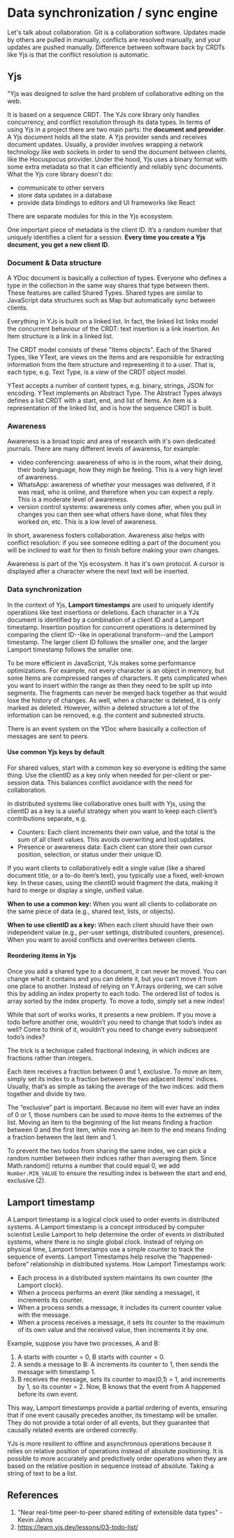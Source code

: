 # Data synchronization / sync engine

Let's talk about collaboration. Git is a collaboration software. Updates made by others are pulled in manually, conflicts are resolved manually, and your updates are pushed manually. Difference between software back by CRDTs like Yjs is that the conflict resolution is automatic.

## Yjs

"Yjs was designed to solve the hard problem of collaborative editing on the web.

It is based on a sequence CRDT. The YJs core library only handles concurrency, and conflict resolution through its data types. In terms of using Yjs in a project there are two main parts: the **document and provider**. A Yjs document holds all the state. A Yjs provider sends and receives document updates. Usually, a provider involves wrapping a network technology like web sockets in order to send the document between clients, like the Hocuspocus provider. Under the hood, Yjs uses a binary format with some extra metadata so that it can efficiently and reliably sync documents. What the Yjs core library doesn't do:

- communicate to other servers
- store data updates in a database
- provide data bindings to editors and UI frameworks like React

There are separate modules for this in the Yjs ecosystem.

One important piece of metadata is the client ID. It’s a random number that uniquely identifies a client for a session. **Every time you create a Yjs document, you get a new client ID**.

### Document & Data structure

A YDoc document is basically a collection of types. Everyone who defines a type in the collection in the same way shares that type between them. These features are called Shared Types. Shared types are similar to JavaScript data structures such as Map but automatically sync between clients.

Everything in YJs is built on a linked list. In fact, the linked list links model the concurrent behaviour of the CRDT: text insertion is a link insertion. An Item structure is a link in a linked list.

The CRDT model consists of these "Items objects". Each of the Shared Types, like YText, are views on the Items and are responsible for extracting information from the Item structure and representing it to a user. That is, each type, e.g. Text Type, is a _view_ of the CRDT object model.

YText accepts a number of content types, e.g. binary, strings, JSON for encoding. YText implements an Abstract Type. The Abstract Types always defines a list CRDT with a start, end, and list of Items. An item is a representation of the linked list, and is how the sequence CRDT is built.

### Awareness

Awareness is a broad topic and area of research with it's own dedicated journals. There are many different levels of awarenss, for example:

- video conferencing: awareness of who is in the room, what their doing, their body language, how they migh be feeling. This is a very high level of awareness.
- WhatsApp: awareness of whether your messages was delivered, if it was read, who is online, and therefore when you can expect a reply. This is a moderate level of awareness.
- version control systems: awareness only comes after, when you pull in changes you can then see what others have done, what files they worked on, etc. This is a low level of awareness.

In short, awareness fosters collaboration. Awareness also helps with conflict resolution: if you see someone editing a part of the document you will be inclined to wait for then to finish before making your own changes.

Awareness is part of the Yjs ecosystem. It has it's own protocol. A cursor is displayed after a character where the next text will be inserted.

### Data synchronization

In the context of Yjs, **Lamport timestamps** are used to uniquely identify operations like text insertions or deletions. Each character in a YJs document is identified by a combination of a client ID and a Lamport timestamp. Insertion position for concurrent operations is determined by comparing the client ID--like in operational transform--and the Lamport timestamp. The larger client ID follows the smaller one, and the larger Lamport timestamp follows the smaller one.

To be more efficient in JavaScript, YJs makes some performance optimizations. For example, not every character is an object in memory, but some Items are compressed ranges of characters. It gets complicated when you want to insert within the range as then they need to be split up into segments. The fragments can never be merged back together as that would lose the history of changes. As well, when a character is deleted, it is only marked as deleted. However, within a deleted structure a lot of the information can be removed, e.g. the content and subnested structs.

There is an event system on the YDoc where basically a collection of messages are sent to peers.

#### Use common Yjs keys by default

For shared values, start with a common key so everyone is editing the same thing. Use the clientID as a key only when needed for per-client or per-session data. This balances conflict avoidance with the need for collaboration.

In distributed systems like collaborative ones built with Yjs, using the ⁠clientID⁠ as a key is a useful strategy when you want to keep each client’s contributions separate, e.g.

- Counters: Each client increments their own value, and the total is the sum of all client values. This avoids overwriting and lost updates.
- Presence or awareness data: Each client can store their own cursor position, selection, or status under their unique ID.

If you want clients to collaboratively edit a single value (like a shared document title, or a to-do item’s text), you typically use a fixed, well-known key. In these cases, using the clientID would fragment the data, making it hard to merge or display a single, unified value.

**When to use a common key:** When you want all clients to collaborate on the same piece of data (e.g., shared text, lists, or objects).

**When to use clientID as a key:** When each client should have their own independent value (e.g., per-user settings, distributed counters, presence). When you want to avoid conflicts and overwrites between clients.

#### Reordering items in Yjs

Once you add a shared type to a document, it can never be moved. You can change what it contains and you can delete it, but you can’t move it from one place to another. Instead of relying on Y.Arrays ordering, we can solve this by adding an index property to each todo. The ordered list of todos is array sorted by the index property. To move a todo, simply set a new index!

While that sort of works works, it presents a new problem. If you move a todo before another one, wouldn’t you need to change that todo’s index as well? Come to think of it, wouldn’t you need to change every subsequent todo’s index?

The trick is a technique called fractional indexing, in which indices are fractions rather than integers.

Each item receives a fraction between 0 and 1, exclusive. To move an item, simply set its index to a fraction between the two adjacent items’ indices. Usually, that’s as simple as taking the average of the two indices: add them together and divide by two.

The “exclusive” part is important. Because no item will ever have an index of 0 or 1, those numbers can be used to move items to the extremes of the list. Moving an item to the beginning of the list means finding a fraction between 0 and the first item, while moving an item to the end means finding a fraction between the last item and 1.

To prevent the two todos from sharing the same index, we can pick a random number between their indices rather than averaging them. Since Math.random() returns a number that could equal 0, we add `Number.MIN_VALUE` to ensure the resulting index is between the start and end, exclusive (2).

## Lamport timestamp

A Lamport timestamp is a logical clock used to order events in distributed systems. A Lamport timestamp is a concept introduced by computer scientist Leslie Lamport to help determine the order of events in distributed systems, where there is no single global clock. Instead of relying on physical time, Lamport timestamps use a simple counter to track the sequence of events. Lamport Timestamps help resolve the “happened-before” relationship in distributed systems. How Lamport Timestamps work:

- Each process in a distributed system maintains its own counter (the Lamport clock).
- When a process performs an event (like sending a message), it increments its counter.
- When a process sends a message, it includes its current counter value with the message.
- When a process receives a message, it sets its counter to the maximum of its own value and the received value, then increments it by one.

Example, suppose you have two processes, A and B:

1. A starts with counter = 0, B starts with counter = 0.
2. A sends a message to B: A increments its counter to 1, then sends the message with timestamp 1.
3. B receives the message, sets its counter to max(0,1) = 1, and increments by 1, so its counter = 2. Now, B knows that the event from A happened before its own event.

This way, Lamport timestamps provide a partial ordering of events, ensuring that if one event causally precedes another, its timestamp will be smaller. They do not provide a total order of all events, but they guarantee that causally related events are ordered correctly.

YJs is more resilient to offline and asynchronous operations because it relies on relative position of operations instead of absolute positioning. It is possible to more accurately and predictively order operations when they are based on the relative position in sequence instead of absolute. Taking a string of text to be a list.

## References

1. "Near real-time peer-to-peer shared editing of extensible data types" - Kevin Jahns
2. <https://learn.yjs.dev/lessons/03-todo-list/>
